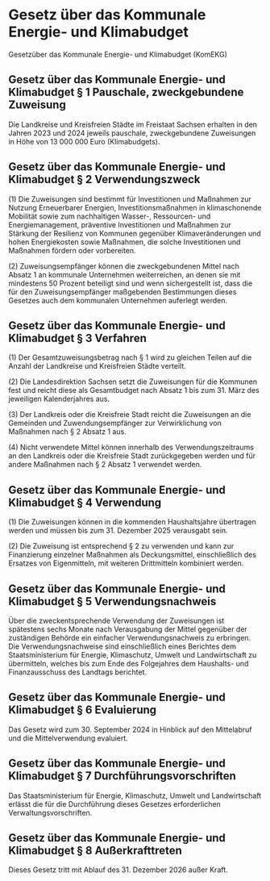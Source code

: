 # Gesetz über das Kommunale Energie- und Klimabudget

Gesetzüber das Kommunale Energie- und Klimabudget (KomEKG)

## Gesetz über das Kommunale Energie- und Klimabudget § 1 Pauschale, zweckgebundene Zuweisung

Die Landkreise und Kreisfreien Städte im Freistaat Sachsen erhalten in den Jahren 2023 und 2024 jeweils pauschale, zweckgebundene Zuweisungen in Höhe von 13 000 000 Euro (Klimabudgets).


## Gesetz über das Kommunale Energie- und Klimabudget § 2 Verwendungszweck

(1) Die Zuweisungen sind bestimmt für Investitionen und Maßnahmen zur Nutzung Erneuerbarer Energien, Investitionsmaßnahmen in klimaschonende Mobilität sowie zum nachhaltigen Wasser-, Ressourcen- und Energiemanagement, präventive Investitionen und Maßnahmen zur Stärkung der Resilienz von Kommunen gegenüber Klimaveränderungen und hohen Energiekosten sowie Maßnahmen, die solche Investitionen und Maßnahmen fördern oder vorbereiten.

(2) Zuweisungsempfänger können die zweckgebundenen Mittel nach Absatz 1 an kommunale Unternehmen weiterreichen, an denen sie mit mindestens 50 Prozent beteiligt sind und wenn sichergestellt ist, dass die für den Zuweisungsempfänger maßgebenden Bestimmungen dieses Gesetzes auch dem kommunalen Unternehmen auferlegt werden.


## Gesetz über das Kommunale Energie- und Klimabudget § 3 Verfahren

(1) Der Gesamtzuweisungsbetrag nach § 1 wird zu gleichen Teilen auf die Anzahl der Landkreise und Kreisfreien Städte verteilt.

(2) Die Landesdirektion Sachsen setzt die Zuweisungen für die Kommunen fest und reicht diese als Gesamtbudget nach Absatz 1 bis zum 31. März des jeweiligen Kalenderjahres aus.

(3) Der Landkreis oder die Kreisfreie Stadt reicht die Zuweisungen an die Gemeinden und Zuwendungsempfänger zur Verwirklichung von Maßnahmen nach § 2 Absatz 1 aus.

(4) Nicht verwendete Mittel können innerhalb des Verwendungszeitraums an den Landkreis oder die Kreisfreie Stadt zurückgegeben werden und für andere Maßnahmen nach § 2 Absatz 1 verwendet werden.


## Gesetz über das Kommunale Energie- und Klimabudget § 4 Verwendung

(1) Die Zuweisungen können in die kommenden Haushaltsjahre übertragen werden und müssen bis zum 31. Dezember 2025 verausgabt sein.

(2) Die Zuweisung ist entsprechend § 2 zu verwenden und kann zur Finanzierung einzelner Maßnahmen als Deckungsmittel, einschließlich des Ersatzes von Eigenmitteln, mit weiteren Drittmitteln kombiniert werden.


## Gesetz über das Kommunale Energie- und Klimabudget § 5 Verwendungsnachweis

Über die zweckentsprechende Verwendung der Zuweisungen ist spätestens sechs Monate nach Verausgabung der Mittel gegenüber der zuständigen Behörde ein einfacher Verwendungsnachweis zu erbringen. Die Verwendungsnachweise sind einschließlich eines Berichtes dem Staatsministerium für Energie, Klimaschutz, Umwelt und Landwirtschaft zu übermitteln, welches bis zum Ende des Folgejahres dem Haushalts- und Finanzausschuss des Landtags berichtet.


## Gesetz über das Kommunale Energie- und Klimabudget § 6 Evaluierung

Das Gesetz wird zum 30. September 2024 in Hinblick auf den Mittelabruf und die Mittelverwendung evaluiert.


## Gesetz über das Kommunale Energie- und Klimabudget § 7 Durchführungsvorschriften

Das Staatsministerium für Energie, Klimaschutz, Umwelt und Landwirtschaft erlässt die für die Durchführung dieses Gesetzes erforderlichen Verwaltungsvorschriften.


## Gesetz über das Kommunale Energie- und Klimabudget § 8 Außerkrafttreten

Dieses Gesetz tritt mit Ablauf des 31. Dezember 2026 außer Kraft.

